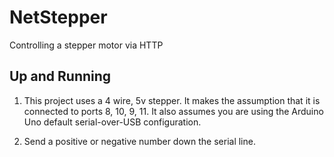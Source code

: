 NetStepper
==========

Controlling a stepper motor via HTTP

Up and Running
--------------

 1. This project uses a 4 wire, 5v stepper. It makes the assumption that it is connected to ports 8, 10, 9, 11. It also assumes you are using the Arduino Uno default serial-over-USB configuration.

 2. Send a positive or negative number down the serial line.